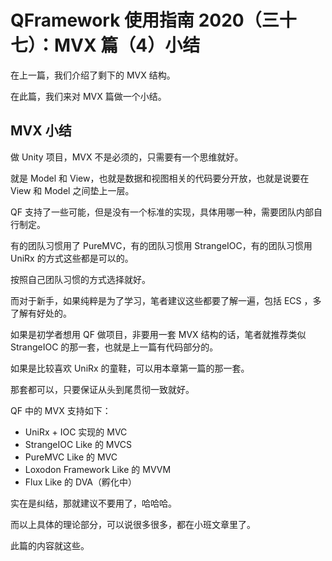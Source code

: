 # QFramework 使用指南 2020（三十七）：MVX 篇（4）小结
在上一篇，我们介绍了剩下的 MVX 结构。


在此篇，我们来对 MVX 篇做一个小结。


## MVX 小结
做 Unity 项目，MVX 不是必须的，只需要有一个思维就好。

就是 Model 和 View，也就是数据和视图相关的代码要分开放，也就是说要在 View 和 Model 之间垫上一层。


QF 支持了一些可能，但是没有一个标准的实现，具体用哪一种，需要团队内部自行制定。

有的团队习惯用了 PureMVC，有的团队习惯用  StrangeIOC，有的团队习惯用 UniRx 的方式这些都是可以的。

按照自己团队习惯的方式选择就好。

而对于新手，如果纯粹是为了学习，笔者建议这些都要了解一遍，包括 ECS ，多了解有好处的。

如果是初学者想用 QF 做项目，非要用一套 MVX 结构的话，笔者就推荐类似 StrangeIOC 的那一套，也就是上一篇有代码部分的。

如果是比较喜欢 UniRx 的童鞋，可以用本章第一篇的那一套。

那套都可以，只要保证从头到尾贯彻一致就好。


QF 中的 MVX 支持如下：
* UniRx + IOC  实现的 MVC
*  StrangeIOC Like 的 MVCS
*  PureMVC Like 的 MVC
*  Loxodon Framework Like 的 MVVM
*  Flux Like 的 DVA（孵化中）

实在是纠结，那就建议不要用了，哈哈哈。

而以上具体的理论部分，可以说很多很多，都在小班文章里了。

此篇的内容就这些。
